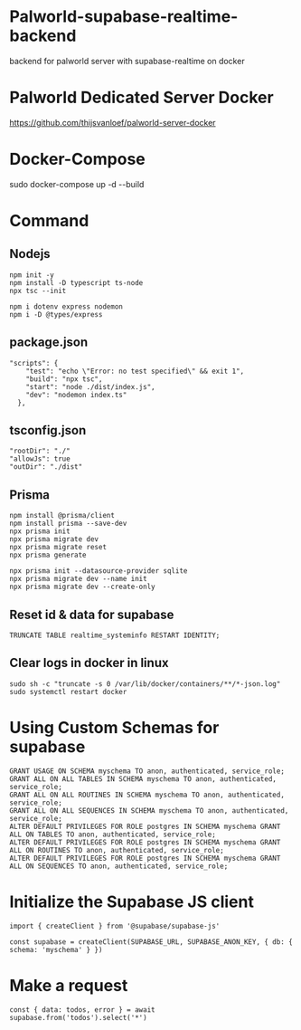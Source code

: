 # Palworld-supabase-realtime-backend
backend for palworld server with supabase-realtime on docker

# Palworld Dedicated Server Docker 
https://github.com/thijsvanloef/palworld-server-docker

# Docker-Compose
sudo docker-compose up -d --build

# Command
## Nodejs
```
npm init -y
npm install -D typescript ts-node
npx tsc --init

npm i dotenv express nodemon
npm i -D @types/express
```

## package.json
```
"scripts": {
    "test": "echo \"Error: no test specified\" && exit 1",
    "build": "npx tsc",
    "start": "node ./dist/index.js",
    "dev": "nodemon index.ts"
  },
```

## tsconfig.json
```
"rootDir": "./"
"allowJs": true
"outDir": "./dist"
```

## Prisma
```
npm install @prisma/client
npm install prisma --save-dev
npx prisma init
npx prisma migrate dev
npx prisma migrate reset
npx prisma generate

npx prisma init --datasource-provider sqlite
npx prisma migrate dev --name init
npx prisma migrate dev --create-only

```

## Reset id & data for supabase
```
TRUNCATE TABLE realtime_systeminfo RESTART IDENTITY;
```

## Clear logs in docker in linux
```
sudo sh -c "truncate -s 0 /var/lib/docker/containers/**/*-json.log"
sudo systemctl restart docker
```

# Using Custom Schemas for supabase
```
GRANT USAGE ON SCHEMA myschema TO anon, authenticated, service_role;
GRANT ALL ON ALL TABLES IN SCHEMA myschema TO anon, authenticated, service_role;
GRANT ALL ON ALL ROUTINES IN SCHEMA myschema TO anon, authenticated, service_role;
GRANT ALL ON ALL SEQUENCES IN SCHEMA myschema TO anon, authenticated, service_role;
ALTER DEFAULT PRIVILEGES FOR ROLE postgres IN SCHEMA myschema GRANT ALL ON TABLES TO anon, authenticated, service_role;
ALTER DEFAULT PRIVILEGES FOR ROLE postgres IN SCHEMA myschema GRANT ALL ON ROUTINES TO anon, authenticated, service_role;
ALTER DEFAULT PRIVILEGES FOR ROLE postgres IN SCHEMA myschema GRANT ALL ON SEQUENCES TO anon, authenticated, service_role;
```
# Initialize the Supabase JS client
```
import { createClient } from '@supabase/supabase-js'

const supabase = createClient(SUPABASE_URL, SUPABASE_ANON_KEY, { db: { schema: 'myschema' } })
```
# Make a request
```
const { data: todos, error } = await supabase.from('todos').select('*')
```

